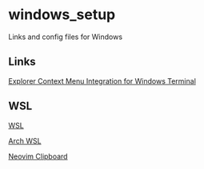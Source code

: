 # windows_setup
Links and config files for Windows

## Links

   [Explorer Context Menu Integration for Windows Terminal](https://github.com/BroJenuel/Explorer-Context-Menu-Integration-for-windows-terminal/)
   
## WSL

   [WSL](https://docs.microsoft.com/pt-br/windows/wsl/install-win10)
   
   [Arch WSL](https://github.com/yuk7/ArchWSL)

   [Neovim Clipboard](https://github.com/neovim/neovim/wiki/FAQ#how-to-use-the-windows-clipboard-from-wsl)
